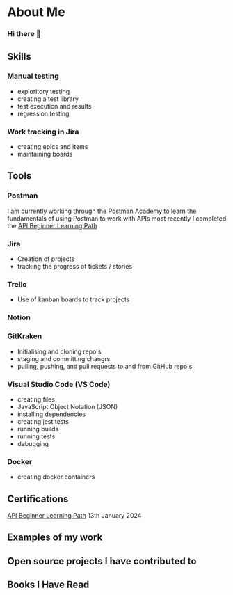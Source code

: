 # About Me
### Hi there 👋

## Skills

### Manual testing
- exploritory testing
- creating a test library
- test execution and results
- regression testing

### Work tracking in Jira
- creating epics and items
- maintaining boards


## Tools

### Postman
I am currently working through the Postman Academy to learn the fundamentals of using Postman to work with APIs
most recently I completed the [API Beginner Learning Path](http://verify.skilljar.com/c/6vc488txhsqg) 

### Jira
- Creation of projects
- tracking the progress of tickets / stories

### Trello
- Use of kanban boards to track projects

### Notion

### GitKraken
- Initialising and cloning repo's
- staging and committing changrs
- pulling, pushing, and pull requests to and from GitHub repo's

### Visual Studio Code (VS Code)
- creating files
- JavaScript Object Notation (JSON)
- installing dependencies
- creating jest tests
- running builds
- running tests
- debugging

### Docker
- creating docker containers

## Certifications
[API Beginner Learning Path](http://verify.skilljar.com/c/6vc488txhsqg) 13th January 2024

## Examples of my work

## Open source projects I have contributed to

## Books I Have Read


<!--
**clairemariec/clairemariec** is a ✨ _special_ ✨ repository because its `README.md` (this file) appears on your GitHub profile.

Here are some ideas to get you started:

- 🔭 I’m currently working on ...
- 🌱 I’m currently learning ...
- 👯 I’m looking to collaborate on ...
- 🤔 I’m looking for help with ...
- 💬 Ask me about ...
- 📫 How to reach me: ...
- 😄 Pronouns: ...
- ⚡ Fun fact: ...
-->
